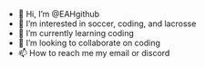 - 👋 Hi, I’m @EAHgithub
- 👀 I’m interested in soccer, coding, and lacrosse
- 🌱 I’m currently learning coding
- 💞️ I’m looking to collaborate on coding
- 📫 How to reach me my email or discord

<!---
EAHgithub/EAHgithub is a ✨ special ✨ repository because its `README.md` (this file) appears on your GitHub profile.
You can click the Preview link to take a look at your changes.
--->

